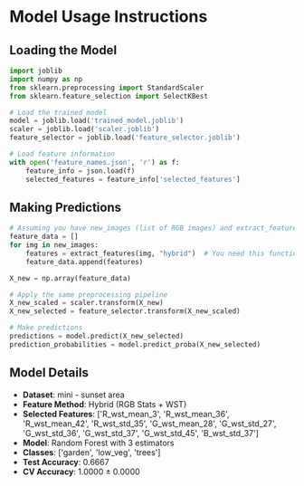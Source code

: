 # Model Usage Instructions

## Loading the Model
```python
import joblib
import numpy as np
from sklearn.preprocessing import StandardScaler
from sklearn.feature_selection import SelectKBest

# Load the trained model
model = joblib.load('trained_model.joblib')
scaler = joblib.load('scaler.joblib')
feature_selector = joblib.load('feature_selector.joblib')

# Load feature information
with open('feature_names.json', 'r') as f:
    feature_info = json.load(f)
    selected_features = feature_info['selected_features']
```

## Making Predictions
```python
# Assuming you have new_images (list of RGB images) and extract_features function
feature_data = []
for img in new_images:
    features = extract_features(img, "hybrid")  # You need this function
    feature_data.append(features)

X_new = np.array(feature_data)

# Apply the same preprocessing pipeline
X_new_scaled = scaler.transform(X_new)
X_new_selected = feature_selector.transform(X_new_scaled)

# Make predictions
predictions = model.predict(X_new_selected)
prediction_probabilities = model.predict_proba(X_new_selected)
```

## Model Details
- **Dataset**: mini - sunset area
- **Feature Method**: Hybrid (RGB Stats + WST)
- **Selected Features**: ['R_wst_mean_3', 'R_wst_mean_36', 'R_wst_mean_42', 'R_wst_std_35', 'G_wst_mean_28', 'G_wst_std_27', 'G_wst_std_36', 'G_wst_std_37', 'G_wst_std_45', 'B_wst_std_37']
- **Model**: Random Forest with 3 estimators
- **Classes**: ['garden', 'low_veg', 'trees']
- **Test Accuracy**: 0.6667
- **CV Accuracy**: 1.0000 ± 0.0000
